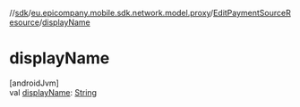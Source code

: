 //[sdk](../../../index.md)/[eu.epicompany.mobile.sdk.network.model.proxy](../index.md)/[EditPaymentSourceResource](index.md)/[displayName](display-name.md)

# displayName

[androidJvm]\
val [displayName](display-name.md): [String](https://kotlinlang.org/api/latest/jvm/stdlib/kotlin/-string/index.html)
